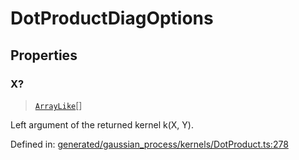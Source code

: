 # DotProductDiagOptions

## Properties

### X?

> [`ArrayLike`](../types/ArrayLike.md)[]

Left argument of the returned kernel k(X, Y).

Defined in:  [generated/gaussian\_process/kernels/DotProduct.ts:278](https://github.com/transitive-bullshit/scikit-learn-ts/blob/92ab806/packages/sklearn/src/generated/gaussian_process/kernels/DotProduct.ts#L278)
